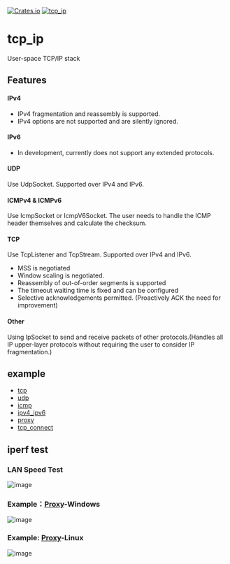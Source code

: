 [![Crates.io](https://img.shields.io/crates/v/tcp_ip.svg)](https://crates.io/crates/tcp_ip)
[![tcp_ip](https://docs.rs/tcp_ip/badge.svg)](https://docs.rs/tcp_ip/latest/tcp_ip/)

# tcp_ip

User-space TCP/IP stack

## Features

#### IPv4

- IPv4 fragmentation and reassembly is supported.
- IPv4 options are not supported and are silently ignored.

#### IPv6

- In development, currently does not support any extended protocols.

#### UDP

Use UdpSocket. Supported over IPv4 and IPv6.

#### ICMPv4 & ICMPv6

Use IcmpSocket or IcmpV6Socket. The user needs to handle the ICMP header themselves and calculate the checksum.

#### TCP

Use TcpListener and TcpStream. Supported over IPv4 and IPv6.

- MSS is negotiated
- Window scaling is negotiated.
- Reassembly of out-of-order segments is supported
- The timeout waiting time is fixed and can be configured
- Selective acknowledgements permitted. (Proactively ACK the need for improvement)

#### Other

Using IpSocket to send and receive packets of other protocols.(Handles all IP upper-layer protocols without requiring
the user to consider IP fragmentation.)

## example

- [tcp](https://github.com/rustp2p/tcp_ip/blob/main/examples/tcp.rs)
- [udp](https://github.com/rustp2p/tcp_ip/blob/main/examples/udp.rs)
- [icmp](https://github.com/rustp2p/tcp_ip/blob/main/examples/icmp.rs)
- [ipv4_ipv6](https://github.com/rustp2p/tcp_ip/blob/main/examples/ipv4_ipv6.rs)
- [proxy](https://github.com/rustp2p/tcp_ip/blob/main/examples/tcp_proxy.rs)
- [tcp_connect](https://github.com/rustp2p/tcp_ip/blob/main/examples/tcp_connect.rs)

## iperf test

### LAN Speed Test

![image](https://github.com/user-attachments/assets/135c2ff9-9515-46c2-9439-e035f3422d54)

### Example：[Proxy](https://github.com/rustp2p/tcp_ip/blob/main/examples/tcp_proxy.rs)-Windows

![image](https://github.com/user-attachments/assets/9a56de87-2e89-4a42-9587-8f1923935739)

### Example: [Proxy](https://github.com/rustp2p/tcp_ip/blob/main/examples/tcp_proxy.rs)-Linux

![image](https://github.com/user-attachments/assets/23d7863a-475a-4602-b56a-a1444cfa155d)

